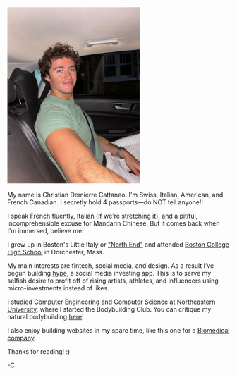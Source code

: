 <img src="IMG_0051.JPG" alt="Example Image" width="300">

My name is Christian Demierre Cattaneo. I'm Swiss, Italian, American, and French Canadian. I secretly hold 4 passports—do NOT tell anyone!!

I speak French fluently, Italian (if we're stretching it), and a pitiful, incomprehensible excuse for Mandarin Chinese. But it comes back when I'm immersed, believe me!

I grew up in Boston's Little Italy or ["North End"](https://en.wikipedia.org/wiki/North_End,_Boston) and attended [Boston College High School](https://en.wikipedia.org/wiki/Boston_College_High_School) in Dorchester, Mass.

My main interests are fintech, social media, and design. As a result I’ve begun building [hype](https://gethype.webflow.io/), a social media investing app. This is to serve my selfish desire to profit off of rising artists, athletes, and influencers using micro-investments instead of likes.

I studied Computer Engineering and Computer Science at [Northeastern University](https://en.wikipedia.org/wiki/Northeastern_University), where I started the Bodybuilding Club. You can critique my natural bodybuilding [here](https://www.instagram.com/zorbbrah/)!

I also enjoy building websites in my spare time, like this one for a [Biomedical company](https://www.ais-imaging.com/).

Thanks for reading! :)

-C
